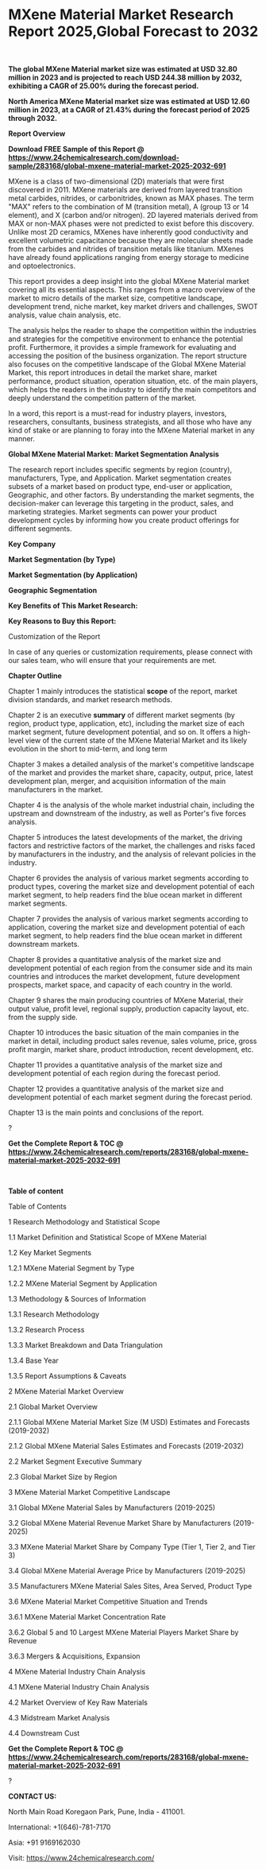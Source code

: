 <h1>MXene Material Market Research Report 2025,Global Forecast to 2032</h1><br/><p><strong>The global MXene Material market size was estimated at USD 32.80 million in 2023 and is projected to reach USD 244.38 million by 2032, exhibiting a <strong>CAGR</strong> of 25.00% during the forecast period.</strong></p>
 
 
 
 <p><strong>North America MXene Material market size was estimated at USD 12.60 million in 2023, at a <strong>CAGR</strong> of 21.43% during the forecast period of 2025 through 2032.</strong></p>
 
 
 
 <p><strong>Report Overview</strong></p>
 
 
 
 <div><b>Download FREE Sample of this Report @ <a href="https://www.24chemicalresearch.com/download-sample/283168/global-mxene-material-market-2025-2032-691">https://www.24chemicalresearch.com/download-sample/283168/global-mxene-material-market-2025-2032-691</a></b></div>
 
 
 
 <p>MXene is a class of two-dimensional (2D) materials that were first discovered in 2011. MXene materials are derived from layered transition metal carbides, nitrides, or carbonitrides, known as MAX phases. The term "MAX" refers to the combination of M (transition metal), A (group 13 or 14 element), and X (carbon and/or nitrogen). 2D layered materials derived from MAX or non-MAX phases were not predicted to exist before this discovery. Unlike most 2D ceramics, MXenes have inherently good conductivity and excellent volumetric capacitance because they are molecular sheets made from the carbides and nitrides of transition metals like titanium. MXenes have already found applications ranging from energy storage to medicine and optoelectronics.</p>
 
 
 
 <p>This report provides a deep insight into the global MXene Material market covering all its essential aspects. This ranges from a macro overview of the market to micro details of the market size, competitive landscape, development trend, niche market, key market drivers and challenges, SWOT analysis, value chain analysis, etc.</p>
 
 
 
 <p>The analysis helps the reader to shape the competition within the industries and strategies for the competitive environment to enhance the potential profit. Furthermore, it provides a simple framework for evaluating and accessing the position of the business organization. The report structure also focuses on the competitive landscape of the Global MXene Material Market, this report introduces in detail the market share, market performance, product situation, operation situation, etc. of the main players, which helps the readers in the industry to identify the main competitors and deeply understand the competition pattern of the market.</p>
 
 
 
 <p>In a word, this report is a must-read for industry players, investors, researchers, consultants, business strategists, and all those who have any kind of stake or are planning to foray into the MXene Material market in any manner.</p>
 
 
 
 <p><strong>Global MXene Material Market: Market Segmentation Analysis</strong></p>
 
 
 
 <p>The research report includes specific segments by region (country), manufacturers, Type, and Application. Market segmentation creates subsets of a market based on product type, end-user or application, Geographic, and other factors. By understanding the market segments, the decision-maker can leverage this targeting in the product, sales, and marketing strategies. Market segments can power your product development cycles by informing how you create product offerings for different segments.</p>
 
 
 
 <p><strong>Key Company</strong></p>
 
 
 
 <p><strong>Market Segmentation (by Type)</strong></p>
 
 
 
 <p><strong>Market Segmentation (<strong>by Application</strong>)</strong></p>
 
 
 
 <p><strong>Geographic Segmentation</strong></p>
 
 
 
 <p><strong>Key Benefits of This Market Research:</strong></p>
 
 
 
 <p><strong>Key <strong>Reasons to Buy</strong> this Report:</strong></p>
 
 
 
 <p>Customization of the Report</p>
 
 
 
 <p>In case of any queries or customization requirements, please connect with our sales team, who will ensure that your requirements are met.</p>
 
 
 
 <p><strong>Chapter Outline</strong></p>
 
 
 
 <p>Chapter 1 mainly introduces the statistical <strong>scope</strong> of the report, market division standards, and market research methods.</p>
 
 
 
 <p>Chapter 2 is an executive <strong>summary</strong> of different market segments (by region, product type, application, etc), including the market size of each market segment, future development potential, and so on. It offers a high-level view of the current state of the MXene Material Market and its likely evolution in the short to mid-term, and long term</p>
 
 
 
 <p>Chapter 3 makes a detailed analysis of the market&#39;s competitive landscape of the market and provides the market share, capacity, output, price, latest development plan, merger, and acquisition information of the main manufacturers in the market.</p>
 
 
 
 <p>Chapter 4 is the analysis of the whole market industrial chain, including the upstream and downstream of the industry, as well as Porter&#39;s five forces analysis.</p>
 
 
 
 <p>Chapter 5 introduces the latest developments of the market, the driving factors and restrictive factors of the market, the challenges and risks faced by manufacturers in the industry, and the analysis of relevant policies in the industry.</p>
 
 
 
 <p>Chapter 6 provides the analysis of various market segments according to product types, covering the market size and development potential of each market segment, to help readers find the blue ocean market in different market segments.</p>
 
 
 
 <p>Chapter 7 provides the analysis of various market segments according to application, covering the market size and development potential of each market segment, to help readers find the blue ocean market in different downstream markets.</p>
 
 
 
 <p>Chapter 8 provides a quantitative analysis of the market size and development potential of each region from the consumer side and its main countries and introduces the market development, future development prospects, market space, and capacity of each country in the world.</p>
 
 
 
 <p>Chapter 9 shares the main producing countries of MXene Material, their output value, profit level, regional supply, production capacity layout, etc. from the supply side.</p>
 
 
 
 <p>Chapter 10 introduces the basic situation of the main companies in the market in detail, including product sales revenue, sales volume, price, gross profit margin, market share, product introduction, recent development, etc.</p>
 
 
 
 <p>Chapter 11 provides a quantitative analysis of the market size and development potential of each region during the forecast period.</p>
 
 
 
 <p>Chapter 12 provides a quantitative analysis of the market size and development potential of each market segment during the forecast period.</p>
 
 
 
 <p>Chapter 13 is the main points and conclusions of the report.</p>
 
 
 
 <p>? </p>
 
 
 
 <div><b>Get the Complete Report & TOC @ <a href="https://www.24chemicalresearch.com/reports/283168/global-mxene-material-market-2025-2032-691">https://www.24chemicalresearch.com/reports/283168/global-mxene-material-market-2025-2032-691</a></b></div>
 
 
 
 <p><br />
 
 <b>Table of content</b></p>
 
 
 
 <p>Table of Contents<br />
 
 1 Research Methodology and Statistical Scope<br />
 
 1.1 Market Definition and Statistical Scope of MXene Material<br />
 
 1.2 Key Market Segments<br />
 
 1.2.1 MXene Material Segment by Type<br />
 
 1.2.2 MXene Material Segment by Application<br />
 
 1.3 Methodology & Sources of Information<br />
 
 1.3.1 Research Methodology<br />
 
 1.3.2 Research Process<br />
 
 1.3.3 Market Breakdown and Data Triangulation<br />
 
 1.3.4 Base Year<br />
 
 1.3.5 Report Assumptions & Caveats<br />
 
 2 MXene Material Market Overview<br />
 
 2.1 Global Market Overview<br />
 
 2.1.1 Global MXene Material Market Size (M USD) Estimates and Forecasts (2019-2032)<br />
 
 2.1.2 Global MXene Material Sales Estimates and Forecasts (2019-2032)<br />
 
 2.2 Market Segment Executive Summary<br />
 
 2.3 Global Market Size by Region<br />
 
 3 MXene Material Market Competitive Landscape<br />
 
 3.1 Global MXene Material Sales by Manufacturers (2019-2025)<br />
 
 3.2 Global MXene Material Revenue Market Share by Manufacturers (2019-2025)<br />
 
 3.3 MXene Material Market Share by Company Type (Tier 1, Tier 2, and Tier 3)<br />
 
 3.4 Global MXene Material Average Price by Manufacturers (2019-2025)<br />
 
 3.5 Manufacturers MXene Material Sales Sites, Area Served, Product Type<br />
 
 3.6 MXene Material Market Competitive Situation and Trends<br />
 
 3.6.1 MXene Material Market Concentration Rate<br />
 
 3.6.2 Global 5 and 10 Largest MXene Material Players Market Share by Revenue<br />
 
 3.6.3 Mergers & Acquisitions, Expansion<br />
 
 4 MXene Material Industry Chain Analysis<br />
 
 4.1 MXene Material Industry Chain Analysis<br />
 
 4.2 Market Overview of Key Raw Materials<br />
 
 4.3 Midstream Market Analysis<br />
 
 4.4 Downstream Cust</p>
 
 
 
 <div><b>Get the Complete Report & TOC @ <a href="https://www.24chemicalresearch.com/reports/283168/global-mxene-material-market-2025-2032-691">https://www.24chemicalresearch.com/reports/283168/global-mxene-material-market-2025-2032-691</a></b></div>
 
 
 
 <p>? </p>
 
 
 
 <p><b>CONTACT US:</b><br />
 
 North Main Road Koregaon Park, Pune, India - 411001.<br />
 
 International: +1(646)-781-7170<br />
 
 Asia: +91 9169162030<br />
 
 Visit: <a href="https://www.24chemicalresearch.com/">https://www.24chemicalresearch.com/</a></p>